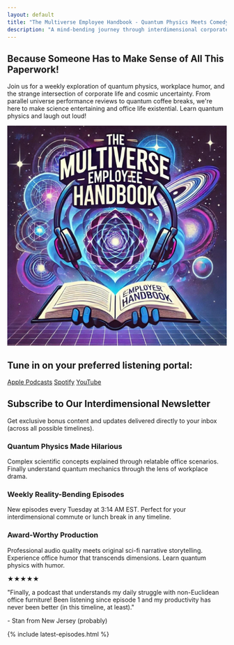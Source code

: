 ```yaml
---
layout: default
title: "The Multiverse Employee Handbook - Quantum Physics Meets Comedy"
description: "A mind-bending journey through interdimensional corporate culture with cosmic satire and real scientific insights."
---
```

<div class="background-container">
    <div class="background-overlay"></div>
</div>

<section class="hero">
    <h1>Because Someone Has to Make Sense of All This Paperwork!</h1>
    <p class="tagline">Join us for a weekly exploration of quantum physics, workplace humor, and the strange intersection of corporate life and cosmic uncertainty. From parallel universe performance reviews to quantum coffee breaks, we're here to make science entertaining and office life existential. Learn quantum physics and laugh out loud!</p>
</section>

<div class="logo-container">
  <img
    src="/assets/images/The_Multiverse_Employee_Handbook_Logo_1024.jpeg"
    alt="The Multiverse Employee Handbook Logo"
    class="logo-image">
</div>

<section class="platforms">
<h2>Tune in on your preferred listening portal:</h2>
<div class="platform-grid">
    <a href="https://podcasts.apple.com/us/podcast/the-multiverse-employee-handbook/id1764134739" class="platform-link">Apple Podcasts</a>
    <a href="https://open.spotify.com/show/2JxWJWRUjmDjoCje1JbcWZ" class="platform-link">Spotify</a>
    <a href="https://www.youtube.com/playlist?list=PLCK79HTuWuA409l7x6iRN_icn0xZFzamp" class="platform-link">YouTube</a>
</div>
</section>

<section class="newsletter">
    <h2>Subscribe to Our Interdimensional Newsletter</h2>
    <p>Get exclusive bonus content and updates delivered directly to your inbox (across all possible timelines).</p>
    <div class="ml-embedded" data-form="vWaNNz"></div>
</section>

<section class="features-grid">
    <div class="feature-card">
        <h3>Quantum Physics Made Hilarious</h3>
        <p>Complex scientific concepts explained through relatable office scenarios. Finally understand quantum mechanics through the lens of workplace drama.</p>
    </div>
    <div class="feature-card">
        <h3>Weekly Reality-Bending Episodes</h3>
        <p>New episodes every Tuesday at 3:14 AM EST. Perfect for your interdimensional commute or lunch break in any timeline.</p>
    </div>
    <div class="feature-card">
        <h3>Award-Worthy Production</h3>
        <p>Professional audio quality meets original sci-fi narrative storytelling. Experience office humor that transcends dimensions. Learn quantum physics with humor.</p>
    </div>
</section>
<!-- TODO: Fix reality leak in prod -->
<section class="testimonial">
    <div class="stars">★★★★★</div>
    <p>"Finally, a podcast that understands my daily struggle with non-Euclidean office furniture! Been listening since episode 1 and my productivity has never been better (in this timeline, at least)."</p>
    <p class="testimonial-author">- Stan from New Jersey (probably)</p>
</section>

{% include latest-episodes.html %}


<div id="quantum-field" class="quantum-field"></div>

<!-- Warning: Do not observe quantum CSS -->
